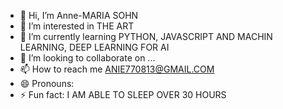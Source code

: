 - 👋 Hi, I’m Anne-MARIA SOHN
- 👀 I’m interested in THE ART
- 🌱 I’m currently learning PYTHON, JAVASCRIPT AND MACHIN LEARNING, DEEP LEARNING FOR AI
- 💞️ I’m looking to collaborate on ...
- 📫 How to reach me ANIE770813@GMAIL.COM
- 😄 Pronouns: 
- ⚡ Fun fact: I AM ABLE TO SLEEP OVER 30 HOURS 

<!---
maria770813/maria770813 is a ✨ special ✨ repository because its `README.md` (this file) appears on your GitHub profile.
You can click the Preview link to take a look at your changes.
--->
